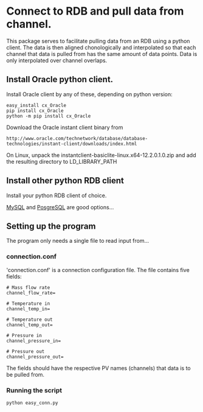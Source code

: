 # Connect to RDB and pull data from channel.

This package serves to facilitate pulling data from an RDB using a python client.
The data is then aligned chonologically and interpolated so that each channel that 
data is pulled from has the same amount of data points. Data is only interpolated
over channel overlaps.

## Install Oracle python client.

Install Oracle client by any of these, depending on python version:
    
    easy_install cx_Oracle
    pip install cx_Oracle
    python -m pip install cx_Oracle

Download the Oracle instant client binary from

    http://www.oracle.com/technetwork/database/database-technologies/instant-client/downloads/index.html

On Linux, unpack the instantclient-basiclite-linux.x64-12.2.0.1.0.zip
and add the resulting directory to LD_LIBRARY_PATH
    
## Install other python RDB client

Install your python RDB client of choice.


[MySQL](https://pypi.org/project/MySQL-python/) and [PosgreSQL](https://wiki.postgresql.org/wiki/Python) are good options...

## Setting up the program

The program only needs a single file to read input from...

### connection.conf

'connection.conf' is a connection configuration file. The file contains five fields:
    
    # Mass flow rate
    channel_flow_rate=

    # Temperature in
    channel_temp_in=

    # Temperature out
    channel_temp_out=

    # Pressure in
    channel_pressure_in=

    # Pressure out
    channel_pressure_out=

The fields should have the respective PV names (channels) that data is to be pulled from.

### Running the script
    
    python easy_conn.py


